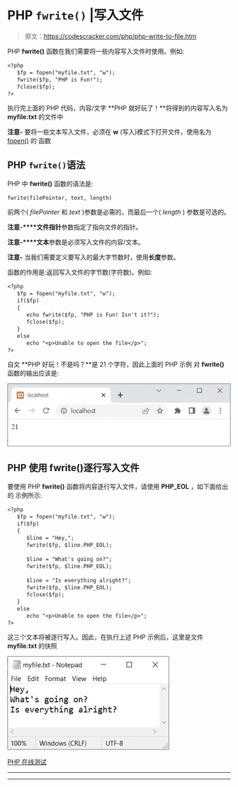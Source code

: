 # PHP `fwrite()` |写入文件

> 原文：<https://codescracker.com/php/php-write-to-file.htm>

PHP **fwrite()** 函数在我们需要将一些内容写入文件时使用。例如:

```
<?php
   $fp = fopen("myfile.txt", "w");
   fwrite($fp, "PHP is Fun!");
   fclose($fp);
?>
```

执行完上面的 PHP 代码，内容/文字 **PHP 就好玩了！**将得到的内容写入名为 **myfile.txt** 的文件中

**注意-** 要将一些文本写入文件，必须在 **w** (写入)模式下打开文件，使用名为 [fopen()](/php/php-open-file.htm) 的 函数

## PHP `fwrite()`语法

PHP 中 **fwrite()** 函数的语法是:

```
fwrite(filePointer, text, length)
```

前两个( *filePointer* 和 *text* )参数是必需的，而最后一个( *length* ) 参数是可选的。

**注意-****文件指针**参数指定了指向文件的指针。

**注意-****文本**参数是必须写入文件的内容/文本。

**注意-** 当我们需要定义要写入的最大字节数时，使用**长度**参数。

函数的作用是:返回写入文件的字节数(字符数)。例如:

```
<?php
   $fp = fopen("myfile.txt", "w");
   if($fp)
   {
      echo fwrite($fp, "PHP is Fun! Isn't it?");
      fclose($fp);
   }
   else
      echo "<p>Unable to open the file</p>";
?>
```

自文 **PHP 好玩！不是吗？**是 21 个字符，因此上面的 PHP 示例 对 **fwrite()** 函数的输出应该是:

![php fwrite write to file](img/a12f7b5cb537f60714eb40d6d0861ee8.png)

## PHP 使用 fwrite()逐行写入文件

要使用 PHP **fwrite()** 函数将内容逐行写入文件，请使用 **PHP_EOL** ，如下面给出的 示例所示:

```
<?php
   $fp = fopen("myfile.txt", "w");
   if($fp)
   {
      $line = "Hey,";
      fwrite($fp, $line.PHP_EOL);

      $line = "What's going on?";
      fwrite($fp, $line.PHP_EOL);

      $line = "Is everything alright?";
      fwrite($fp, $line.PHP_EOL);
      fclose($fp);
   }
   else
      echo "<p>Unable to open the file</p>";
?>
```

这三个文本将被逐行写入。因此，在执行上述 PHP 示例后，这里是文件 **myfile.txt** 的快照

![php fwrite write line by line](img/48f02c04b426133c66f04d6e2a4d6b03.png)

[PHP 在线测试](/exam/showtest.php?subid=8)

* * *

* * *